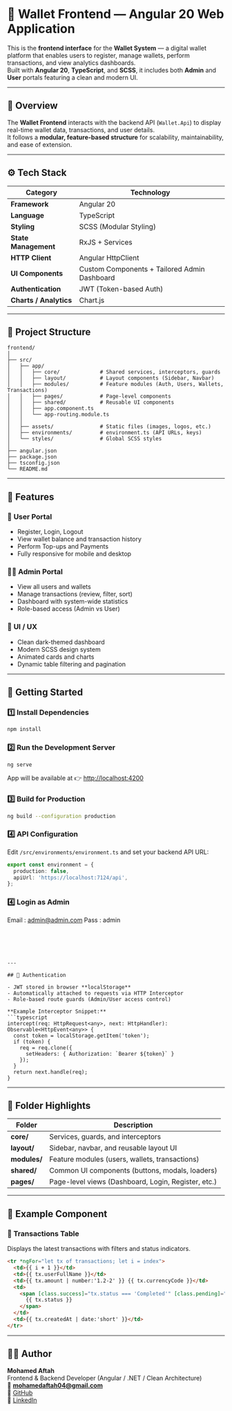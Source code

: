 # 💎 Wallet Frontend — Angular 20 Web Application

This is the **frontend interface** for the **Wallet System** — a digital wallet platform that enables users to register, manage wallets, perform transactions, and view analytics dashboards.  
Built with **Angular 20**, **TypeScript**, and **SCSS**, it includes both **Admin** and **User** portals featuring a clean and modern UI.

---

## 🧭 Overview

The **Wallet Frontend** interacts with the backend API (`Wallet.Api`) to display real-time wallet data, transactions, and user details.  
It follows a **modular, feature-based structure** for scalability, maintainability, and ease of extension.

---

## ⚙️ Tech Stack

| Category               | Technology                                   |
| ---------------------- | -------------------------------------------- |
| **Framework**          | Angular 20                                   |
| **Language**           | TypeScript                                   |
| **Styling**            | SCSS (Modular Styling)                       |
| **State Management**   | RxJS + Services                              |
| **HTTP Client**        | Angular HttpClient                           |
| **UI Components**      | Custom Components + Tailored Admin Dashboard |
| **Authentication**     | JWT (Token-based Auth)                       |
| **Charts / Analytics** | Chart.js                                     |

---

## 📂 Project Structure

```
frontend/
│
├── src/
│   ├── app/
│   │   ├── core/             # Shared services, interceptors, guards
│   │   ├── layout/           # Layout components (Sidebar, Navbar)
│   │   ├── modules/          # Feature modules (Auth, Users, Wallets, Transactions)
│   │   ├── pages/            # Page-level components
│   │   ├── shared/           # Reusable UI components
│   │   ├── app.component.ts
│   │   └── app-routing.module.ts
│   │
│   ├── assets/               # Static files (images, logos, etc.)
│   ├── environments/         # environment.ts (API URLs, keys)
│   └── styles/               # Global SCSS styles
│
├── angular.json
├── package.json
├── tsconfig.json
└── README.md
```

---

## 🧰 Features

### 👤 **User Portal**

- Register, Login, Logout
- View wallet balance and transaction history
- Perform Top-ups and Payments
- Fully responsive for mobile and desktop

### 🧑‍💼 **Admin Portal**

- View all users and wallets
- Manage transactions (review, filter, sort)
- Dashboard with system-wide statistics
- Role-based access (Admin vs User)

### 🎨 **UI / UX**

- Clean dark-themed dashboard
- Modern SCSS design system
- Animated cards and charts
- Dynamic table filtering and pagination

---

## 🚀 Getting Started

### 1️⃣ Install Dependencies

```bash
npm install
```

### 2️⃣ Run the Development Server

```bash
ng serve
```

App will be available at 👉 [http://localhost:4200](http://localhost:4200)

### 3️⃣ Build for Production

```bash
ng build --configuration production
```

### 4️⃣ API Configuration

Edit `/src/environments/environment.ts` and set your backend API URL:

```typescript
export const environment = {
  production: false,
  apiUrl: 'https://localhost:7124/api',
};
```

### 4️⃣ Login as Admin

Email : admin@admin.com
Pass : admin

````





---

## 🔐 Authentication

- JWT stored in browser **localStorage**
- Automatically attached to requests via HTTP Interceptor
- Role-based route guards (Admin/User access control)

**Example Interceptor Snippet:**
```typescript
intercept(req: HttpRequest<any>, next: HttpHandler): Observable<HttpEvent<any>> {
  const token = localStorage.getItem('token');
  if (token) {
    req = req.clone({
      setHeaders: { Authorization: `Bearer ${token}` }
    });
  }
  return next.handle(req);
}
````

---

## 🧠 Folder Highlights

| Folder       | Description                                         |
| ------------ | --------------------------------------------------- |
| **core/**    | Services, guards, and interceptors                  |
| **layout/**  | Sidebar, navbar, and reusable layout UI             |
| **modules/** | Feature modules (users, wallets, transactions)      |
| **shared/**  | Common UI components (buttons, modals, loaders)     |
| **pages/**   | Page-level views (Dashboard, Login, Register, etc.) |

---

## 🧩 Example Component

### 💸 Transactions Table

Displays the latest transactions with filters and status indicators.

```html
<tr *ngFor="let tx of transactions; let i = index">
  <td>{{ i + 1 }}</td>
  <td>{{ tx.userFullName }}</td>
  <td>{{ tx.amount | number:'1.2-2' }} {{ tx.currencyCode }}</td>
  <td>
    <span [class.success]="tx.status === 'Completed'" [class.pending]="tx.status === 'Pending'">
      {{ tx.status }}
    </span>
  </td>
  <td>{{ tx.createdAt | date:'short' }}</td>
</tr>
```

---

## 🧑‍💻 Author

**Mohamed Aftah**  
Frontend & Backend Developer (Angular / .NET / Clean Architecture)  
📧 **mohamedaftah04@gmail.com**  
🔗 [GitHub](https://github.com/MohamedAftah004)  
🔗 [LinkedIn](https://www.linkedin.com/in/mabd-elfattah/)

